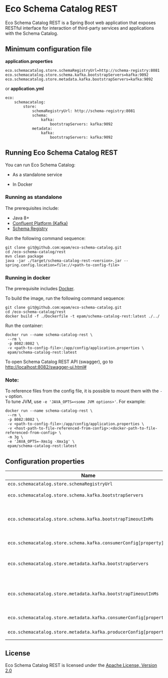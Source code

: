 # Eco Schema Catalog REST

Eco Schema Catalog REST is a Spring Boot web application that exposes RESTful interface for interaction of third-party services and applications with the Schema Catalog.

## Minimum configuration file

**application.properties**
```
eco.schemacatalog.store.schemaRegistryUrl=http://schema-registry:8081
eco.schemacatalog.store.schema.kafka.bootstrapServers=kafka:9092
eco.schemacatalog.store.metadata.kafka.bootstrapServers=kafka:9092
```

or **application.yml**
```
eco:
    schemacatalog:
        store:
            schemaRegistryUrl: http://schema-registry:8081
            schema:
                kafka:
                    bootstrapServers: kafka:9092
            metadata:
                kafka:
                    bootstrapServers: kafka:9092
```

## Running Eco Schema Catalog REST 

You can run Eco Schema Catalog: 

* As a standalone service 

* In Docker 

### Running as standalone

The prerequisites include:
* Java 8+
* [Confluent Platform (Kafka)](https://www.confluent.io/)
* [Schema Registry](https://www.confluent.io/confluent-schema-registry/)

Run the following command sequence:
```
git clone git@github.com:epam/eco-schema-catalog.git
cd /eco-schema-catalog/rest
mvn clean package
java -jar ./target/schema-catalog-rest-<version>.jar --spring.config.location=file://<path-to-config-file>
```

### Running in docker

The prerequisite includes [Docker](https://www.docker.com/get-started).

To build the image, run the following command sequence:
```
git clone git@github.com:epam/eco-schema-catalog.git
cd /eco-schema-catalog/rest
docker build -f ./Dockerfile -t epam/schema-catalog-rest:latest ./../
```

Run the container:
```
docker run --name schema-catalog-rest \
 --rm \
 -p 8082:8082 \
 -v <path-to-config-file>:/app/config/application.properties \
 epam/schema-catalog-rest:latest
```

To open Schema Catalog REST API (swagger), go to [http://localhost:8082/swagger-ui.html#](http://localhost:8082/swagger-ui.html#)

### Note:

To reference files from the config file, it is possible to mount them with the
`-v` option. <br />
To tune JVM, use `-e 'JAVA_OPTS=<some JVM options>'`.
For example:
```
docker run --name schema-catalog-rest \
 --rm \
 -p 8082:8082 \
 -v <path-to-config-file>:/app/config/application.properties \
 -v <host-path-to-file-referenced-from-config>:<docker-path-to-file-referenced-from-config> \
 -m 3g \
 -e 'JAVA_OPTS=-Xms1g -Xmx1g' \
 epam/schema-catalog-rest:latest
```

## Configuration properties

Name | Description | Default
---  | ---         | --- 
`eco.schemacatalog.store.schemaRegistryUrl` | URL to the Schema Registry REST API. | 
`eco.schemacatalog.store.schema.kafka.bootstrapServers` | A comma-separated list of Kafka brokers used by the Schema Registry to store schemas. |
`eco.schemacatalog.store.schema.kafka.bootstrapTimeoutInMs` | Max duration in milliseconds for bootstrapping data from the Schema Registry schema storage (topic). If the timeout is too small, you may observe stale data for some time (it gets consistent eventually) after the service is started. | 60000
`eco.schemacatalog.store.schema.kafka.consumerConfig[property]` | Kafka [consumer properties](https://kafka.apache.org/10/documentation.html#consumerconfigs) to connect to the Schema Registry schema storage (topic). |
`eco.schemacatalog.store.metadata.kafka.bootstrapServers` | A comma-separated list of Kafka brokers used by Schema Catalog to store metadata. In most cases should contain the same value as `eco.schemacatalog.store.schema.kafka.bootstrapServers`. |
`eco.schemacatalog.store.metadata.kafka.bootstrapTimeoutInMs` | Max duration in milliseconds for bootstrapping data from the Schema Catalog metadata storage (topic). If the timeout is too small, you may observe stale data for some time (it gets consistent eventually) after the service is started. | 60000
`eco.schemacatalog.store.metadata.kafka.consumerConfig[property]` | Kafka [consumer properties](https://kafka.apache.org/10/documentation.html#consumerconfigs) to connect to the Schema Catalog metadata storage (topic). |
`eco.schemacatalog.store.metadata.kafka.producerConfig[property]` | Kafka [producer properties](https://kafka.apache.org/10/documentation.html#producerconfigs) to connect to the Schema Catalog metadata storage (topic). |

## License

Eco Schema Catalog REST is licensed under the [Apache License, Version 2.0](https://www.apache.org/licenses/LICENSE-2.0)
